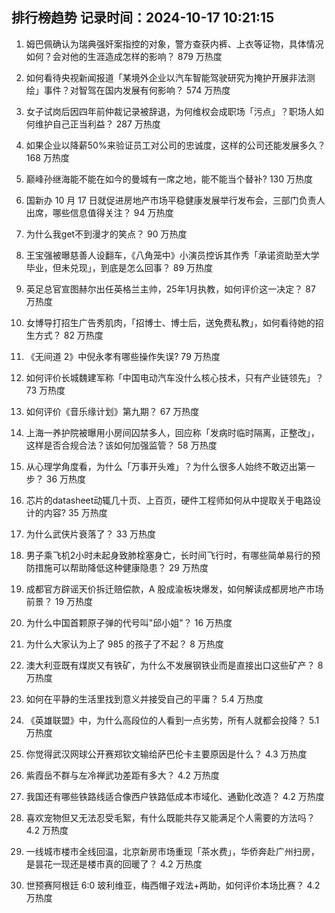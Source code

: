 
## 排行榜趋势 记录时间：2024-10-17 10:21:15
  
  1. 姆巴佩确认为瑞典强奸案指控的对象，警方查获内裤、上衣等证物，具体情况如何？会对他的生涯造成怎样的影响？ 879 万热度
    
  2. 如何看待央视新闻报道「某境外企业以汽车智能驾驶研究为掩护开展非法测绘」事件？对智驾在国内发展有何影响？ 574 万热度
    
  3. 女子试岗后因四年前仲裁记录被辞退，为何维权会成职场「污点」？职场人如何维护自己正当利益？ 287 万热度
    
  4. 如果企业以降薪50%来验证员工对公司的忠诚度，这样的公司还能发展多久？ 168 万热度
    
  5. 巅峰孙继海能不能在如今的曼城有一席之地，能不能当个替补? 130 万热度
    
  6. 国新办 10 月 17 日就促进房地产市场平稳健康发展举行发布会，三部门负责人出席，哪些信息值得关注？ 94 万热度
    
  7. 为什么我get不到漫才的笑点？ 90 万热度
    
  8. 王宝强被曝慈善人设翻车，《八角笼中》小演员控诉其作秀「承诺资助至大学毕业，但未兑现」，到底是怎么回事？ 89 万热度
    
  9. 英足总官宣图赫尔出任英格兰主帅，25年1月执教，如何评价这一决定？ 87 万热度
    
  10. 女博导打招生广告秀肌肉，「招博士、博士后，送免费私教」，如何看待她的招生方式？ 82 万热度
    
  11. 《无间道 2》中倪永孝有哪些操作失误? 79 万热度
    
  12. 如何评价长城魏建军称「中国电动汽车没什么核心技术，只有产业链领先」？ 73 万热度
    
  13. 如何评价《音乐缘计划》第九期？ 67 万热度
    
  14. 上海一养护院被曝用小房间囚禁多人，回应称「发病时临时隔离，正整改」，这样是否合规合法？该如何加强监管？ 58 万热度
    
  15. 从心理学角度看，为什么「万事开头难」？为什么很多人始终不敢迈出第一步？ 36 万热度
    
  16. 芯片的datasheet动辄几十页、上百页，硬件工程师如何从中提取关于电路设计的内容? 35 万热度
    
  17. 为什么武侠片衰落了？ 33 万热度
    
  18. 男子乘飞机2小时未起身致肺栓塞身亡，长时间飞行时，有哪些简单易行的预防措施可以帮助降低这种健康隐患？ 29 万热度
    
  19. 成都官方辟谣天价拆迁赔偿款，A 股成渝板块爆发，如何解读成都房地产市场前景？ 19 万热度
    
  20. 为什么中国首颗原子弹的代号叫"邱小姐"？ 16 万热度
    
  21. 为什么大家认为上了 985 的孩子了不起？ 8 万热度
    
  22. 澳大利亚既有煤炭又有铁矿，为什么不发展钢铁业而是直接出口这些矿产？ 8 万热度
    
  23. 如何在平静的生活里找到意义并接受自己的平庸？ 5.4 万热度
    
  24. 《英雄联盟》中，为什么高段位的人看到一点劣势，所有人就都会投降？ 5.1 万热度
    
  25. 你觉得武汉网球公开赛郑钦文输给萨巴伦卡主要原因是什么？ 4.3 万热度
    
  26. 紫霞岳不群与左冷禅武功差距有多大？ 4.2 万热度
    
  27. 我国还有哪些铁路线适合像西户铁路低成本市域化、通勤化改造？ 4.2 万热度
    
  28. 喜欢宠物但又无法忍受毛絮，有什么既能共存又能满足个人需要的方法吗？ 4.2 万热度
    
  29. 一线城市楼市全线回温，北京新房市场重现「茶水费」，华侨奔赴广州扫房，是昙花一现还是楼市真的回暖了？ 4.2 万热度
    
  30. 世预赛阿根廷 6:0 玻利维亚，梅西帽子戏法+两助，如何评价本场比赛？ 4.2 万热度
    